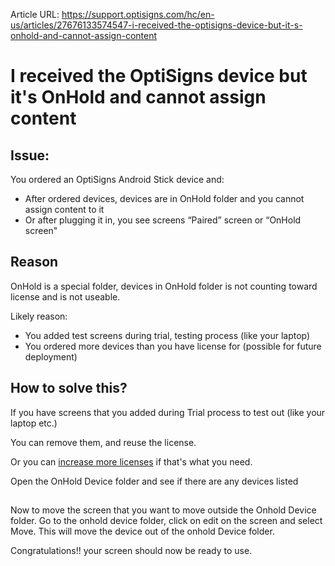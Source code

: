 Article URL: https://support.optisigns.com/hc/en-us/articles/27676133574547-i-received-the-optisigns-device-but-it-s-onhold-and-cannot-assign-content

# I received the OptiSigns device but it's OnHold and cannot assign content

## Issue:

You ordered an OptiSigns Android Stick device and:

  * After ordered devices, devices are in OnHold folder and you cannot assign content to it
  * Or after plugging it in, you see screens “Paired” screen or “OnHold screen"

##

## Reason

OnHold is a special folder, devices in OnHold folder is not counting toward
license and is not useable.

Likely reason:

  * You added test screens during trial, testing process (like your laptop)
  * You ordered more devices than you have license for (possible for future deployment)

## How to solve this?

If you have screens that you added during Trial process to test out (like your
laptop etc.)

You can remove them, and reuse the license.

Or you can [increase more
licenses](https://app.optisigns.com/app/s/subscription-plan) if that's what
you need.

Open the OnHold Device folder and see if there are any devices listed

##

Now to move the screen that you want to move outside the Onhold Device folder.
Go to the onhold device folder, click on edit on the screen and select Move.
This will move the device out of the onhold Device folder.

Congratulations!! your screen should now be ready to use.

